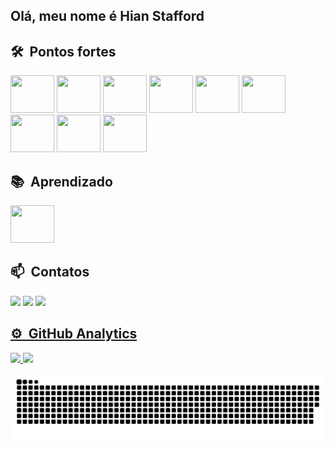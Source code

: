 <h2> Olá, meu nome é Hian Stafford</h2>

## 🛠 &nbsp;Pontos fortes                                                                                                                                      
<img alling="center" height="60" width="70" src="https://cdn.jsdelivr.net/gh/devicons/devicon/icons/vscode/vscode-original-wordmark.svg" />                               <img alling="center" height="60" width="70" src="https://cdn.jsdelivr.net/gh/devicons/devicon/icons/python/python-original-wordmark.svg" />                       <img alling="center" height="60" width="70" src="https://cdn.jsdelivr.net/gh/devicons/devicon/icons/jupyter/jupyter-original-wordmark.svg" />                                           <img alling="center" height="60" width="70" src="https://cdn.jsdelivr.net/gh/devicons/devicon/icons/pandas/pandas-original-wordmark.svg"/>                              <img alling="center" height="60" width="70" src="https://cdn.jsdelivr.net/gh/devicons/devicon/icons/numpy/numpy-original-wordmark.svg" />                                                                                                 <img alling="center" height="60" width="70" src="https://seeklogo.com/images/M/matplotlib-logo-7676870AC0-seeklogo.com.png" />                                                                                                            <img alling="center" height="60" width="70" src="https://cdn.jsdelivr.net/gh/devicons/devicon/icons/github/github-original-wordmark.svg" />        <img alling="center" height="60" width="70" src= "https://raw.githubusercontent.com/scikit-learn/scikit-learn/main/doc/logos/scikit-learn-logo.png" />         <img alling="center" height="60" width="70" src="https://cdn.jsdelivr.net/gh/devicons/devicon/icons/kaggle/kaggle-original-wordmark.svg" />
        
          
## 📚 &nbsp;Aprendizado
<img alling="center" height="60" width="70" src="https://cdn.jsdelivr.net/gh/devicons/devicon/icons/git/git-original-wordmark.svg" />          

          
## 📫 &nbsp;Contatos
<a href="https://www.linkedin.com/in/hian-stafford-565465179/" target="_blank"><img src="https://img.shields.io/badge/-LinkedIn-%230077B5?style=for-the-badge&logo=linkedin&logoColor=white" target="_blank"></a>
<a href ="hian.correa@gmail.com"><img src="https://img.shields.io/badge/Gmail-D14836?style=for-the-badge&logo=gmail&logoColor=white" target="_blank"></a>
<a href="https://www.instagram.com/hian_stafford/" target="_blank"><img src="https://img.shields.io/badge/-Instagram-%23E4405F?style=for-the-badge&logo=instagram&logoColor=white" target="_blank">


## ⚙️ &nbsp;GitHub Analytics

<p align="left">
<img height="180em" src="https://github-readme-stats.vercel.app/api/top-langs/?username=hian-stafford&layout=compact&langs_count=7&theme=dracula"/>
<img height="180em" src="https://github-readme-stats.vercel.app/api?username=hian-stafford&show_icons=true&theme=dracula&include_all_commits=true&count_private=true"/>

</p>


   ![Snake animation](https://github.com/Hian-Stafford/Hian-Stafford/blob/output/github-contribution-grid-snake.svg)
<br><br>
